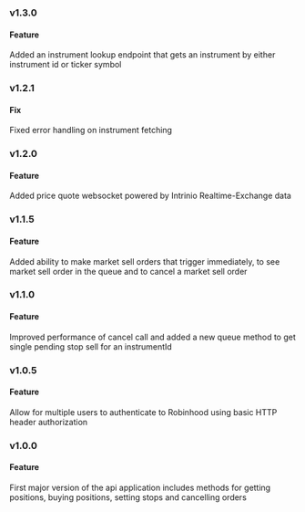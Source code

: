 ### v1.3.0
#### Feature
Added an instrument lookup endpoint that gets an instrument by either instrument id or ticker symbol

### v1.2.1
#### Fix
Fixed error handling on instrument fetching

### v1.2.0
#### Feature
Added price quote websocket powered by Intrinio Realtime-Exchange data

### v1.1.5
#### Feature
Added ability to make market sell orders that trigger immediately, to see market sell order in the queue and to cancel a market sell order

### v1.1.0
#### Feature
Improved performance of cancel call and added a new queue method to get single pending stop sell for an instrumentId

### v1.0.5
#### Feature
Allow for multiple users to authenticate to Robinhood using basic HTTP header authorization

### v1.0.0
#### Feature
First major version of the api application includes methods for getting positions, buying positions, setting stops and cancelling orders

